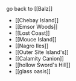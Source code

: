 go back to [[Balz]]

- [[Chebay Island]]
- [[Emsor Woods]]
- [[Lost Coast]]
- [[Mouce Island]]
- [[Nagro Iles]]
- [[Outer Site Island's]]
- [[Calamity Canion]]
- [[hollow Sword's Hill]]
- [[glass oasis]]


